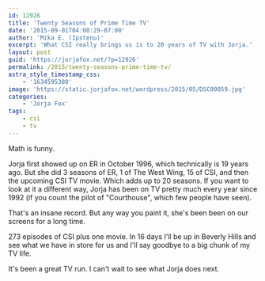```yaml
---
id: 12926
title: 'Twenty Seasons of Prime Time TV'
date: '2015-09-01T04:00:29-07:00'
author: 'Mika E. (Ipstenu)'
excerpt: 'What CSI really brings us is to 20 years of TV with Jorja.'
layout: post
guid: 'https://jorjafox.net/?p=12926'
permalink: /2015/twenty-seasons-prime-time-tv/
astra_style_timestamp_css:
    - '1634595380'
image: 'https://static.jorjafox.net/wordpress/2015/05/DSC00059.jpg'
categories:
    - 'Jorja Fox'
tags:
    - csi
    - tv
---
```


Math is funny.

Jorja first showed up on ER in October 1996, which technically is 19 years ago. But she did 3 seasons of ER, 1 of The West Wing, 15 of CSI, and then the upcoming CSI TV movie. Which adds up to 20 seasons. If you want to look at it a different way, Jorja has been on TV pretty much every year since 1992 (if you count the pilot of "Courthouse", which few people have seen).

That's an insane record. But any way you paint it, she's been been on our screens for a long time.

273 episodes of CSI plus one movie. In 16 days I'll be up in Beverly Hills and see what we have in store for us and I'll say goodbye to a big chunk of my TV life.

It's been a great TV run. I can't wait to see what Jorja does next.